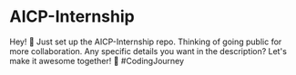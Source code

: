 # AICP-Internship
Hey! 🚀 Just set up the AICP-Internship repo. Thinking of going public for more collaboration. Any specific details you want in the description? Let's make it awesome together! 🌟 #CodingJourney
